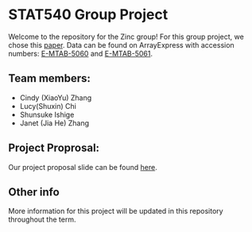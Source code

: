 # STAT540 Group Project
Welcome to the repository for the Zinc group! For this group project, we chose this [paper](https://www.ncbi.nlm.nih.gov/pmc/articles/PMC5069352/). Data can be found on ArrayExpress with accession numbers: [E-MTAB-5060](https://www.ebi.ac.uk/biostudies/arrayexpress/studies/E-MTAB-5060) and [E-MTAB-5061](https://www.ebi.ac.uk/biostudies/arrayexpress/studies/E-MTAB-5061?accession=E-MTAB-5061). 

## Team members: 

- Cindy (XiaoYu) Zhang
- Lucy(Shuxin) Chi
- Shunsuke Ishige
- Janet (Jia He) Zhang

## Project Proprosal:

Our project proposal slide can be found [here](https://github.com/STAT540-UBC-2023/project-zinc/blob/main/Project%20Proposal%20Lightning%20Talks.pdf). 

## Other info

More information for this project will be updated in this repository throughout the term. 
